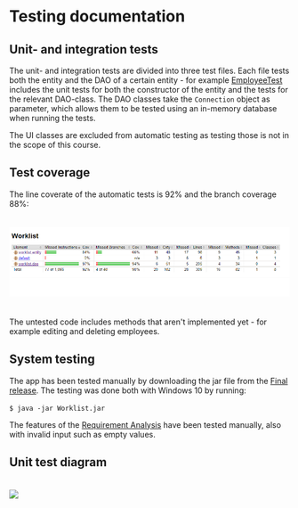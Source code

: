 # Testing documentation


## Unit- and integration tests

The unit- and integration tests are divided into three test files. Each file tests both the entity and the DAO of a certain entity - for example [EmployeeTest](https://github.com/sarlijes/Worklist/blob/master/Worklist/src/test/java/worklist/EmployeeTest.java) includes the unit tests for both the constructor of the entity and the tests for the relevant DAO-class. The DAO classes take the ```Connection``` object as parameter, which allows them to be tested using an in-memory database when running the tests. 

The UI classes are excluded from automatic testing as testing those is not in the scope of this course.

## Test coverage

The line coverate of the automatic tests is 92% and the branch coverage 88%:

<img src="https://github.com/sarlijes/Worklist/blob/master/Documentation/pictures/test_coverage.PNG?raw=true" style="margin-top: 20px; margin-bottom: 20px;">

The untested code includes methods that aren't implemented yet - for example editing and deleting employees.

## System testing

The app has been tested manually by downloading the jar file from the [Final release](https://github.com/sarlijes/Worklist/releases/tag/final). The testing was done both with Windows 10 by running:

```$ java -jar Worklist.jar```

The features of the [Requirement Analysis](https://github.com/sarlijes/Worklist/blob/master/Documentation/requirement-analysis.md) have been tested manually, also with invalid input such as empty values.

## Unit test diagram

<img src="https://github.com/sarlijes/Worklist/blob/master/Documentation/pictures/unit_tests_diagram.PNG?raw=true" style="margin-top: 20px; margin-bottom: 20px;">